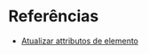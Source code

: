 # Referências

- [Atualizar attributos de elemento](https://stackoverflow.com/questions/12274748/setting-multiple-attributes-for-an-element-at-once-with-javascript)
